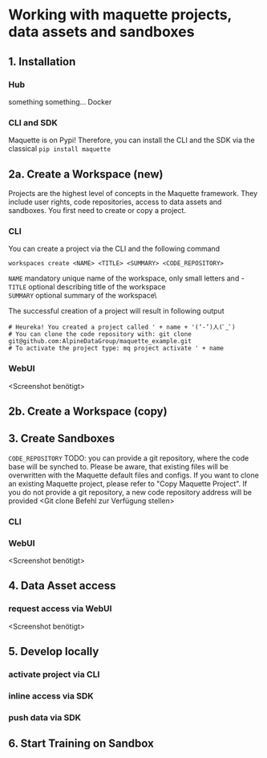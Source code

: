 # Working with maquette projects, data assets and sandboxes

## 1. Installation

### Hub
something something... Docker

### CLI and SDK
Maquette is on Pypi! Therefore, you can install the CLI and the SDK via the classical `pip install maquette`

## 2a. Create a Workspace (new)
Projects are the highest level of concepts in the Maquette framework. They include user rights, code repositories, access to data assets and sandboxes. You first need to create or copy a project.

### CLI
You can create a project via the CLI and the following command
```
workspaces create <NAME> <TITLE> <SUMMARY> <CODE_REPOSITORY>
```

`NAME` mandatory unique name of the workspace, only small letters and -\
`TITLE` optional describing title of the workspace\
`SUMMARY` optional summary of the workspace\

The successful creation of a project will result in following output
```
# Heureka! You created a project called ' + name + '(‘-’)人(ﾟ_ﾟ)
# You can clone the code repository with: git clone git@github.com:AlpineDataGroup/maquette_example.git
# To activate the project type: mq project activate ' + name
```

### WebUI
<Screenshot benötigt>


## 2b. Create a Workspace (copy)

## 3. Create Sandboxes

`CODE_REPOSITORY` TODO: you can provide a git repository, where the code base will be synched to. Please be aware, that existing files will be overwritten with the Maquette default files and configs. If you want to clone an existing Maquette project, please refer to "Copy Maquette Project". If you do not provide a git repository, a new code repository address will be provided
<Git clone Befehl zur Verfügung stellen>
### CLI

### WebUI
<Screenshot benötigt>

## 4. Data Asset access

### request access via WebUI
<Screenshot benötigt>

## 5. Develop locally

### activate project via CLI

### inline access via SDK

### push data via SDK

## 6. Start Training on Sandbox







